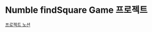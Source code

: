 # Numble findSquare Game 프로젝트

[프로젝트 노션](https://gold-route-090.notion.site/b4791c9efc2545edb3437fe64fd449d0)
